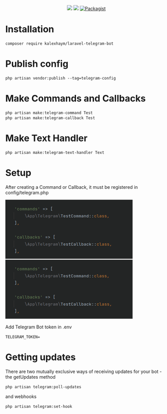<p align="center">
<a href="https://github.com/kalexhaym/laravel-telegram-bot/actions"><img src="https://github.com/kalexhaym/laravel-telegram-bot/workflows/Tests/badge.svg"></a>
<a href="https://codecov.io/gh/kalexhaym/laravel-telegram-bot"><img src="https://codecov.io/gh/kalexhaym/laravel-telegram-bot/branch/master/graph/badge.svg" /></a>
<a href="https://packagist.org/packages/kalexhaym/laravel-telegram-bot"><img alt="Packagist" src="https://img.shields.io/packagist/dt/kalexhaym/laravel-telegram-bot.svg"></a>
</p>

# Installation

    composer require kalexhaym/laravel-telegram-bot

# Publish config

    php artisan vendor:publish --tag=telegram-config

# Make Commands and Callbacks

    php artisan make:telegram-command Test
    php artisan make:telegram-callback Test

# Make Text Handler

    php artisan make:telegram-text-handler Text

# Setup

After creating a Command or Callback, it must be registered in config/telegram.php

![commands-registration.png](.github/IMAGES/commands-registration.png)![.github/IMAGES/commands-registration.png](commands-registration.png)

Add Telegram Bot token in .env

    TELEGRAM_TOKEN=

# Getting updates

There are two mutually exclusive ways of receiving updates for your bot - the getUpdates method
    
    php artisan telegram:poll-updates

and webhooks

    php artisan telegram:set-hook
